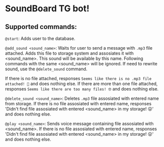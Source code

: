 # SoundBoard TG bot!
## Supported commands:
`@start`:
Adds user to the database.

`@add_sound <sound_name>`:
Waits for user to send a message with `.mp3` file attached. Adds this file to storage system and assosiates it with <sound_name>. This sound will be available by this name.
Following commands with the same <sound_name> will be ignored. If need to rewrite sound, use the `@delete_sound` command.

If there is no file attached, responses `Seems like there is no .mp3 file attached! 🧐` and does nothing else.
If there are more than one file attached, responses `Seems like there are too many files! 🤓` and does nothing else.

`@delete_sound <sound_name>`:
Deletes `.mp3` file assosiated with entered name from storage.
If there is no file assosiated with entered name, responses 'Didn't find file assosiated with entered <sound_name> in my storage! 😲' and does nothing else.

`@play <sound_name>`:
Sends voice message containing file assosiated with <sound_name>.
If there is no file assosiated with entered name, responses 'Didn't find file assosiated with entered <sound_name> in my storage! 😲' and does nothing else.

